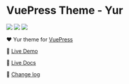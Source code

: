 # VuePress Theme - Yur

![](https://img.shields.io/static/v1.svg?label=Build&message=passing&color=success)
![](https://img.shields.io/static/v1.svg?label=VuePress&message=1.0.4&color=informational)
![](https://img.shields.io/static/v1.svg?label=License&message=MIT&color=critical)

:heart: Yur theme for [VuePress](https://vuepress.vuejs.org)

:revolving_hearts: [Live Demo](https://gleehub.com)

:book: [Live Docs](https://gleehub.com/other/vuepress-theme-yur%20%E4%BD%BF%E7%94%A8%E6%95%99%E7%A8%8B.html)

:construction: [Change log](https://gleehub.com/other/Yur%20%E4%B8%BB%E9%A2%98%E6%9B%B4%E6%96%B0%E6%97%A5%E5%BF%97.html)